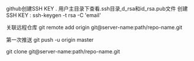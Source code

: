 github创建SSH KEY . 用户主目录下查看.ssh目录,d_rsa和id_rsa.pub文件
创建SSH KEY : ssh-keygen -t rsa -C 'email'


关联远程仓库 git remote add origin git@server-name:path/repo-name.git

第一次推送 git push -u origin master


git clone git@server-name:path/repo-name.git